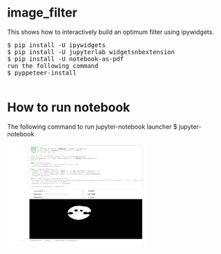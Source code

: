 # image_filter
This shows how to interactively build an optimum filter using ipywidgets.
<pre>
$ pip install -U ipywidgets
$ pip install -U jupyterlab widgetsnbextension
$ pip install -U notebook-as-pdf
run the following command
$ pyppeteer-install

</pre>
# How to run notebook
The following command to run jupyter-notebook launcher
$ jupyter-notebook

<img src='fil.pdf' width=320 height=240>
